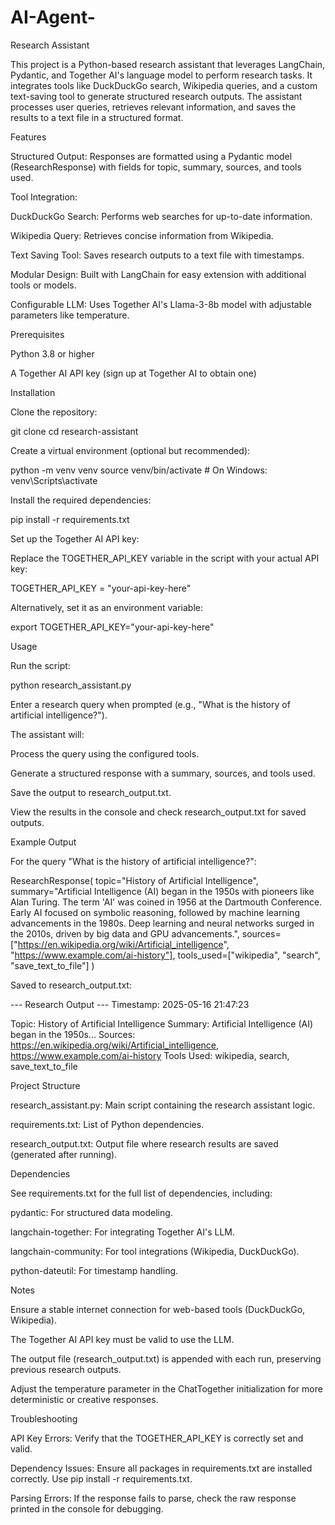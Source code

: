 # AI-Agent-

Research Assistant

This project is a Python-based research assistant that leverages LangChain, Pydantic, and Together AI's language model to perform research tasks. It integrates tools like DuckDuckGo search, Wikipedia queries, and a custom text-saving tool to generate structured research outputs. The assistant processes user queries, retrieves relevant information, and saves the results to a text file in a structured format.

Features





Structured Output: Responses are formatted using a Pydantic model (ResearchResponse) with fields for topic, summary, sources, and tools used.



Tool Integration:





DuckDuckGo Search: Performs web searches for up-to-date information.



Wikipedia Query: Retrieves concise information from Wikipedia.



Text Saving Tool: Saves research outputs to a text file with timestamps.



Modular Design: Built with LangChain for easy extension with additional tools or models.



Configurable LLM: Uses Together AI's Llama-3-8b model with adjustable parameters like temperature.

Prerequisites





Python 3.8 or higher



A Together AI API key (sign up at Together AI to obtain one)

Installation





Clone the repository:

git clone <repository-url>
cd research-assistant



Create a virtual environment (optional but recommended):

python -m venv venv
source venv/bin/activate  # On Windows: venv\Scripts\activate



Install the required dependencies:

pip install -r requirements.txt



Set up the Together AI API key:





Replace the TOGETHER_API_KEY variable in the script with your actual API key:

TOGETHER_API_KEY = "your-api-key-here"



Alternatively, set it as an environment variable:

export TOGETHER_API_KEY="your-api-key-here"

Usage





Run the script:

python research_assistant.py



Enter a research query when prompted (e.g., "What is the history of artificial intelligence?").



The assistant will:





Process the query using the configured tools.



Generate a structured response with a summary, sources, and tools used.



Save the output to research_output.txt.



View the results in the console and check research_output.txt for saved outputs.

Example Output

For the query "What is the history of artificial intelligence?":

ResearchResponse(
    topic="History of Artificial Intelligence",
    summary="Artificial Intelligence (AI) began in the 1950s with pioneers like Alan Turing. The term 'AI' was coined in 1956 at the Dartmouth Conference. Early AI focused on symbolic reasoning, followed by machine learning advancements in the 1980s. Deep learning and neural networks surged in the 2010s, driven by big data and GPU advancements.",
    sources=["https://en.wikipedia.org/wiki/Artificial_intelligence", "https://www.example.com/ai-history"],
    tools_used=["wikipedia", "search", "save_text_to_file"]
)

Saved to research_output.txt:

--- Research Output ---
Timestamp: 2025-05-16 21:47:23

Topic: History of Artificial Intelligence
Summary: Artificial Intelligence (AI) began in the 1950s...
Sources: https://en.wikipedia.org/wiki/Artificial_intelligence, https://www.example.com/ai-history
Tools Used: wikipedia, search, save_text_to_file

Project Structure





research_assistant.py: Main script containing the research assistant logic.



requirements.txt: List of Python dependencies.



research_output.txt: Output file where research results are saved (generated after running).

Dependencies

See requirements.txt for the full list of dependencies, including:





pydantic: For structured data modeling.



langchain-together: For integrating Together AI's LLM.



langchain-community: For tool integrations (Wikipedia, DuckDuckGo).



python-dateutil: For timestamp handling.

Notes





Ensure a stable internet connection for web-based tools (DuckDuckGo, Wikipedia).



The Together AI API key must be valid to use the LLM.



The output file (research_output.txt) is appended with each run, preserving previous research outputs.



Adjust the temperature parameter in the ChatTogether initialization for more deterministic or creative responses.

Troubleshooting





API Key Errors: Verify that the TOGETHER_API_KEY is correctly set and valid.



Dependency Issues: Ensure all packages in requirements.txt are installed correctly. Use pip install -r requirements.txt.



Parsing Errors: If the response fails to parse, check the raw response printed in the console for debugging.

